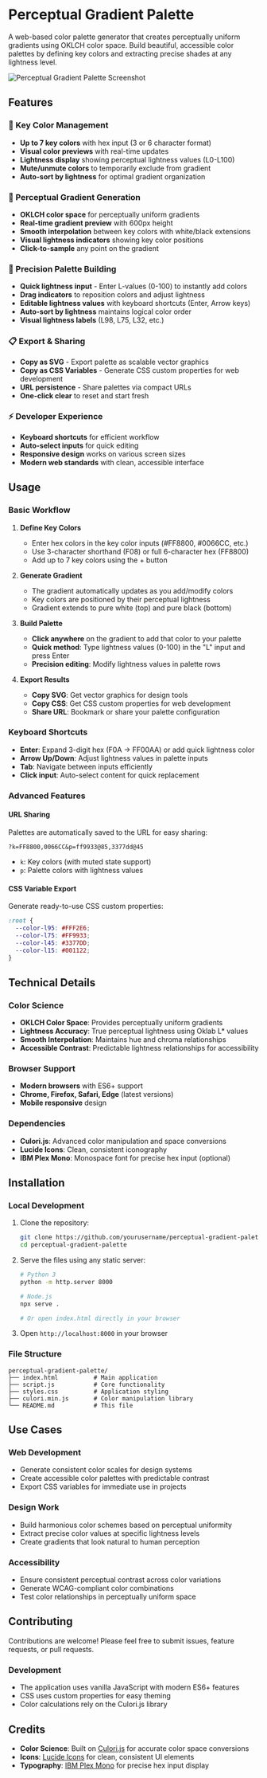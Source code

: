 # Perceptual Gradient Palette

A web-based color palette generator that creates perceptually uniform gradients using OKLCH color space. Build beautiful, accessible color palettes by defining key colors and extracting precise shades at any lightness level.

![Perceptual Gradient Palette Screenshot](screenshot.png)

## Features

### 🎨 Key Color Management
- **Up to 7 key colors** with hex input (3 or 6 character format)
- **Visual color previews** with real-time updates
- **Lightness display** showing perceptual lightness values (L0-L100)
- **Mute/unmute colors** to temporarily exclude from gradient
- **Auto-sort by lightness** for optimal gradient organization

### 🌈 Perceptual Gradient Generation
- **OKLCH color space** for perceptually uniform gradients
- **Real-time gradient preview** with 600px height
- **Smooth interpolation** between key colors with white/black extensions
- **Visual lightness indicators** showing key color positions
- **Click-to-sample** any point on the gradient

### 🎯 Precision Palette Building
- **Quick lightness input** - Enter L-values (0-100) to instantly add colors
- **Drag indicators** to reposition colors and adjust lightness
- **Editable lightness values** with keyboard shortcuts (Enter, Arrow keys)
- **Auto-sort by lightness** maintains logical color order
- **Visual lightness labels** (L98, L75, L32, etc.)

### 📋 Export & Sharing
- **Copy as SVG** - Export palette as scalable vector graphics
- **Copy as CSS Variables** - Generate CSS custom properties for web development
- **URL persistence** - Share palettes via compact URLs
- **One-click clear** to reset and start fresh

### ⚡ Developer Experience
- **Keyboard shortcuts** for efficient workflow
- **Auto-select inputs** for quick editing
- **Responsive design** works on various screen sizes
- **Modern web standards** with clean, accessible interface

## Usage

### Basic Workflow

1. **Define Key Colors**
   - Enter hex colors in the key color inputs (#FF8800, #0066CC, etc.)
   - Use 3-character shorthand (F08) or full 6-character hex (FF8800)
   - Add up to 7 key colors using the + button

2. **Generate Gradient**
   - The gradient automatically updates as you add/modify colors
   - Key colors are positioned by their perceptual lightness
   - Gradient extends to pure white (top) and pure black (bottom)

3. **Build Palette**
   - **Click anywhere** on the gradient to add that color to your palette
   - **Quick method**: Type lightness values (0-100) in the "L" input and press Enter
   - **Precision editing**: Modify lightness values in palette rows

4. **Export Results**
   - **Copy SVG**: Get vector graphics for design tools
   - **Copy CSS**: Get CSS custom properties for web development
   - **Share URL**: Bookmark or share your palette configuration

### Keyboard Shortcuts

- **Enter**: Expand 3-digit hex (F0A → FF00AA) or add quick lightness color
- **Arrow Up/Down**: Adjust lightness values in palette inputs
- **Tab**: Navigate between inputs efficiently
- **Click input**: Auto-select content for quick replacement

### Advanced Features

#### URL Sharing
Palettes are automatically saved to the URL for easy sharing:
```
?k=FF8800,0066CC&p=ff9933@85,3377dd@45
```
- `k`: Key colors (with muted state support)
- `p`: Palette colors with lightness values

#### CSS Variable Export
Generate ready-to-use CSS custom properties:
```css
:root {
  --color-l95: #FFF2E6;
  --color-l75: #FF9933;
  --color-l45: #3377DD;
  --color-l15: #001122;
}
```

## Technical Details

### Color Science
- **OKLCH Color Space**: Provides perceptually uniform gradients
- **Lightness Accuracy**: True perceptual lightness using Oklab L* values
- **Smooth Interpolation**: Maintains hue and chroma relationships
- **Accessible Contrast**: Predictable lightness relationships for accessibility

### Browser Support
- **Modern browsers** with ES6+ support
- **Chrome, Firefox, Safari, Edge** (latest versions)
- **Mobile responsive** design

### Dependencies
- **Culori.js**: Advanced color manipulation and space conversions
- **Lucide Icons**: Clean, consistent iconography
- **IBM Plex Mono**: Monospace font for precise hex input (optional)

## Installation

### Local Development
1. Clone the repository:
   ```bash
   git clone https://github.com/yourusername/perceptual-gradient-palette.git
   cd perceptual-gradient-palette
   ```

2. Serve the files using any static server:
   ```bash
   # Python 3
   python -m http.server 8000
   
   # Node.js
   npx serve .
   
   # Or open index.html directly in your browser
   ```

3. Open `http://localhost:8000` in your browser

### File Structure
```
perceptual-gradient-palette/
├── index.html          # Main application
├── script.js           # Core functionality
├── styles.css          # Application styling
├── culori.min.js       # Color manipulation library
└── README.md           # This file
```

## Use Cases

### Web Development
- Generate consistent color scales for design systems
- Create accessible color palettes with predictable contrast
- Export CSS variables for immediate use in projects

### Design Work
- Build harmonious color schemes based on perceptual uniformity
- Extract precise color values at specific lightness levels
- Create gradients that look natural to human perception

### Accessibility
- Ensure consistent perceptual contrast across color variations
- Generate WCAG-compliant color combinations
- Test color relationships in perceptually uniform space

## Contributing

Contributions are welcome! Please feel free to submit issues, feature requests, or pull requests.

### Development
- The application uses vanilla JavaScript with modern ES6+ features
- CSS uses custom properties for easy theming
- Color calculations rely on the Culori.js library

## Credits

- **Color Science**: Built on [Culori.js](https://culorijs.org/) for accurate color space conversions
- **Icons**: [Lucide Icons](https://lucide.dev/) for clean, consistent UI elements
- **Typography**: [IBM Plex Mono](https://fonts.google.com/specimen/IBM+Plex+Mono) for precise hex input display 